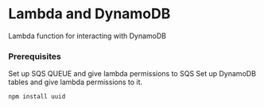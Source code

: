 # Lambda and DynamoDB

Lambda function for interacting with DynamoDB

### Prerequisites

Set up SQS QUEUE and give lambda permissions to SQS
Set up DynamoDB tables and give lambda permissions to it.

```
npm install uuid
```
